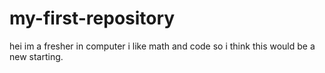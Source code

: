 # my-first-repository
hei im a fresher in computer
i like math and code so i think this would be a new starting.
